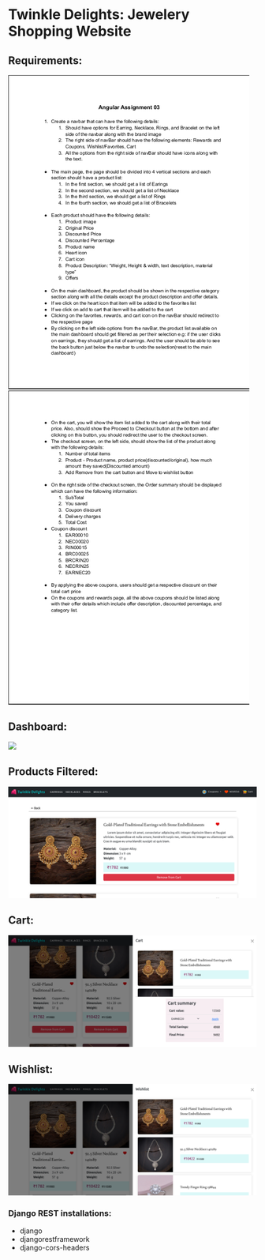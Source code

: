 <h1>Twinkle Delights: Jewelery Shopping Website</h1>

<h2>Requirements:</h2>
<img src="./ng_TwinkleDelights/src/assets/screenshots/requirements1.png">
<img src="./ng_TwinkleDelights/src/assets/screenshots/requirements2.png">

<h2>Dashboard:</h2>
<img src="./ng_TwinkleDelights/src/assets/screenshots/home.png">




<h2>Products Filtered:</h2>
<img src="./ng_TwinkleDelights/src/assets/screenshots/filtered.png">

<h2>Cart:</h2>
<img src="./ng_TwinkleDelights/src/assets/screenshots/cart.png">

<h2>Wishlist:</h2>
<img src="./ng_TwinkleDelights/src/assets/screenshots/wishlist.png">

<h3>Django REST installations:</h3>
<ul>
    <li>django</li>
    <li>djangorestframework</li>
    <li>django-cors-headers</li>
</ul>

